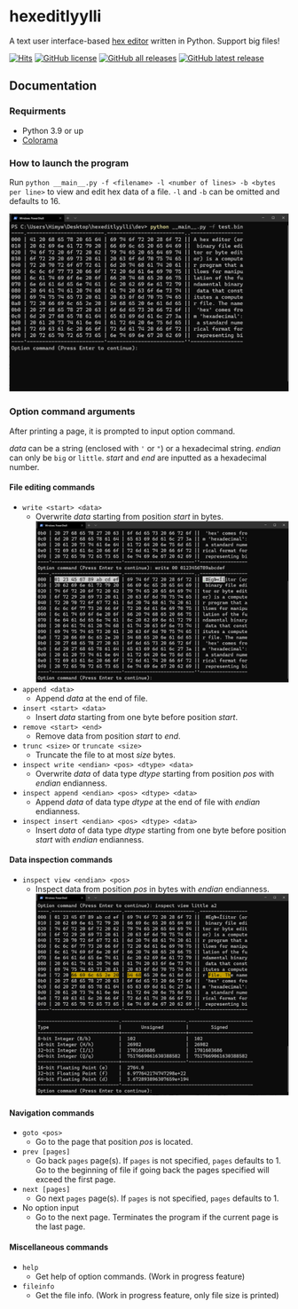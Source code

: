 # hexeditlyylli
A text user interface-based [hex editor](https://en.wikipedia.org/wiki/Hex_editor) written in Python. Support big files!

[![Hits](https://hits.seeyoufarm.com/api/count/incr/badge.svg?url=https%3A%2F%2Fgithub.com%2FHaydenBobMutthew%2Fhexeditlyylli%2F&count_bg=%233961FF&title_bg=%23555555&icon=github.svg&icon_color=%23E7E7E7&title=hits&edge_flat=false)](https://github.com/HaydenBobMutthew/hexeditlyylli) [![GitHub license](https://img.shields.io/github/license/HaydenBobMutthew/hexeditlyylli?logo=github)](https://github.com/HaydenBobMutthew/hexeditlyylli/blob/main/LICENSE) [![GitHub all releases](https://img.shields.io/github/downloads/HaydenBobMutthew/hexeditlyylli/main/v0.9.0/total?logo=github)](https://github.com/HaydenBobMutthew/hexeditlyylli/releases) [![GitHub latest release](https://img.shields.io/github/downloads/HaydenBobMutthew/hexeditlyylli/main/v0.9.0/total?label=downloads%40v0.9.0)](https://github.com/HaydenBobMutthew/hexeditlyylli/releases)

## Documentation

### Requirments
- Python 3.9 or up
- [Colorama](https://pypi.org/project/colorama/)

### How to launch the program
Run `python __main__.py -f <filename> -l <number of lines> -b <bytes per line>` to view and edit hex data of a file.
`-l` and `-b` can be omitted and defaults to 16.

![How it looks after a successful launch](/images/view.png)

### Option command arguments
After printing a page, it is prompted to input option command.

*data* can be a string (enclosed with `'` or `"`) or a hexadecimal string.
*endian* can only be `big` or `little`.
*start* and *end* are inputted as a hexadecimal number.

#### File editing commands
- `write <start> <data>`
  - Overwrite *data* starting from position *start* in bytes.
  ![Write Data](/images/write.png)
- `append <data>`
  - Append *data* at the end of file.
- `insert <start> <data>`
  - Insert *data* starting from one byte before position *start*.
- `remove <start> <end>`
  - Remove data from position *start* to *end*.
- `trunc <size>` or `truncate <size>`
  - Truncate the file to at most *size* bytes.
- `inspect write <endian> <pos> <dtype> <data>`
  - Overwrite *data* of data type *dtype* starting from position *pos* with *endian* endianness.
- `inspect append <endian> <pos> <dtype> <data>`
  - Append *data* of data type *dtype* at the end of file with *endian* endianness.
- `inspect insert <endian> <pos> <dtype> <data>`
  - Insert *data* of data type *dtype* starting from one byte before position *start* with *endian* endianness.

#### Data inspection commands
- `inspect view <endian> <pos>`
  - Inspect data from position *pos* in bytes with *endian* endianness.
  ![Inspect Data](/images/inspect_view.png)
  
#### Navigation commands
- `goto <pos>`
  - Go to the page that position *pos* is located.
- `prev [pages]`
  - Go back `pages` page(s). If `pages` is not specified, `pages` defaults to 1. Go to the beginning of file if going back the pages specified will exceed the first page.
- `next [pages]`
  - Go next `pages` page(s). If `pages` is not specified, `pages` defaults to 1.
- No option input
  - Go to the next page. Terminates the program if the current page is the last page.

#### Miscellaneous commands
- `help`
  - Get help of option commands. (Work in progress feature)
- `fileinfo`
  - Get the file info. (Work in progress feature, only file size is printed)